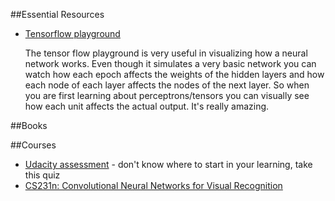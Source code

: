##Essential Resources 

- [Tensorflow playground](http://playground.tensorflow.org/)

   The tensor flow playground is very useful in visualizing how a neural network works.  Even though it simulates a very basic network you can watch how each epoch affects the weights of the hidden layers and how each node of each layer affects the nodes of the next layer.  So when you are first learning about perceptrons/tensors you can visually see how each unit affects the actual output.  It's really amazing.


##Books

##Courses

- [Udacity assessment](https://admissions.udacity.com/assess) - don't know where to start in your learning, take this quiz
- [CS231n: Convolutional Neural Networks for Visual Recognition](http://cs231n.stanford.edu/)